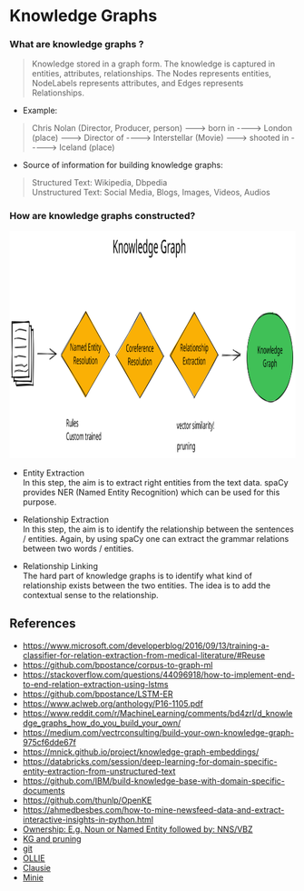# Knowledge Graphs 


### What are knowledge graphs ? 
> Knowledge stored in a graph form. The knowledge is captured in entities, attributes, relationships. The Nodes represents entities, NodeLabels represents attributes, and Edges represents Relationships. 

- Example:  
> Chris Nolan (Director, Producer, person) ---> born in  ----> London (place) ---> Director of  ----> Interstellar (Movie) ---> shooted in  -----> Iceland (place)  

- Source of information for building knowledge graphs: 
> Structured Text: Wikipedia, Dbpedia  
> Unstructured Text: Social Media, Blogs, Images, Videos, Audios 

### How are knowledge graphs constructed?

<img src="./model_architecture.svg" width=600 height=400>

- Entity Extraction   
In this step, the aim is to extract right entities from the text data. spaCy provides NER (Named Entity Recognition) which can be used for this purpose.  

- Relationship Extraction    
In this step, the aim is to identify the relationship between the sentences / entities. Again, by using spaCy one can extract the grammar relations between two words / entities.  

- Relationship Linking    
The hard part of knowledge graphs is to identify what kind of relationship exists between the two entities. The idea is to add the contextual sense to the relationship. 


## References
- https://www.microsoft.com/developerblog/2016/09/13/training-a-classifier-for-relation-extraction-from-medical-literature/#Reuse
- https://github.com/bpostance/corpus-to-graph-ml
- https://stackoverflow.com/questions/44096918/how-to-implement-end-to-end-relation-extraction-using-lstms
- https://github.com/bpostance/LSTM-ER
- https://www.aclweb.org/anthology/P16-1105.pdf
- https://www.reddit.com/r/MachineLearning/comments/bd4zrl/d_knowledge_graphs_how_do_you_build_your_own/
- https://medium.com/vectrconsulting/build-your-own-knowledge-graph-975cf6dde67f
- https://mnick.github.io/project/knowledge-graph-embeddings/
- https://databricks.com/session/deep-learning-for-domain-specific-entity-extraction-from-unstructured-text
- https://github.com/IBM/build-knowledge-base-with-domain-specific-documents
- https://github.com/thunlp/OpenKE
- https://ahmedbesbes.com/how-to-mine-newsfeed-data-and-extract-interactive-insights-in-python.html
 - [Ownership: E.g. Noun or Named Entity followed by: NNS/VBZ](https://sites.google.com/site/partofspeechhelp/home/nns_vbz)
 - [KG and pruning](http://philipperemy.github.io/information-extract/)
  - [git](https://github.com/philipperemy/information-extraction-with-dominating-rules)
 - [OLLIE](https://www.reddit.com/r/LanguageTechnology/comments/bovsf5/we_release_opiec_the_largest_open_information/)
 - [Clausie](https://github.com/mmxgn/clausiepy)
 - [Minie](https://github.com/mmxgn/miniepy/graphs/contributors)